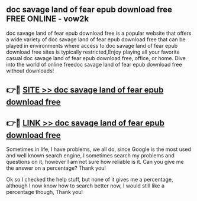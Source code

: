 ## doc savage land of fear epub download free FREE ONLINE - vow2k

doc savage land of fear epub download free is a popular website that offers a wide variety of doc savage land of fear epub download free that can be played in environments where access to doc savage land of fear epub download free sites is typically restricted,Enjoy playing all your favorite casual doc savage land of fear epub download free, office, or home. Dive into the world of online freedoc savage land of fear epub download free without downloads!

## 👉🔴 [SITE >> doc savage land of fear epub download free](http://news.freeplayer.one?title=doc_savage_land_of_fear_epub_download_free&ref=FRRE)

## 👉🔴 [LINK >> doc savage land of fear epub download free](http://news.freeplayer.one?title=doc_savage_land_of_fear_epub_download_free&ref=FREE)

Sometimes in life, I have problems, we all do, since Google is the most used and well known search engine, I sometimes search my problems and questions on it, however I am not sure how reliable is it. Can you give me the answer on a percentage? Thank you!

Ok so I checked the help stuff, but none of it gives me a percentage, although I now know how to search better now, I would still like a percentage though, Thank you!